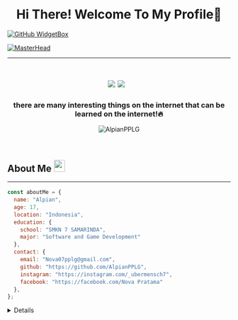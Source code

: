 <h1 align="center">Hi There! Welcome To My Profile👋</h1>

[![GitHub WidgetBox](https://github-widgetbox.vercel.app/api/profile?username=AlpianPPLG&data=followers,repositories,stars,commits)](https://github.com/Jurredr/github-widgetbox)

[![MasterHead](https://firebasestorage.googleapis.com/v0/b/flexi-coding.appspot.com/o/dempgi7-520f8d5f-63d4-4453-8822-dbc149ae27f8.gif?alt=media&token=91c0c7b2-93c3-4029-b011-1a8703c5730d)](https://alpianpplg.io)

<hr/>

<h1 align="center">
    <img src="https://readme-typing-svg.herokuapp.com/?font=Righteous&size=35&center=true&vCenter=true&width=500&height=70&duration=4000&lines=Hi+There!+👋;+I'm+Alpian!🔥;" />
    <img src="https://media.giphy.com/media/hvRJCLFzcasrR4ia7z/giphy.gif" width="28" style="display: inline-block;">
</h1>
<h3 align="center">there are many interesting things on the internet that can be learned on the internet!🔥</h3>
<p align="center"> <img src="https://komarev.com/ghpvc/?username=AlpianPPLG&label=Profile%20views&color=0e75b6&style=flat" alt="AlpianPPLG" /> </p>

<br/>

## About Me <img src="https://media.giphy.com/media/pDh3IDoUswmZrqdRip/giphy.gif" height="27px" width="25px">

---
```javascript
const aboutMe = {
  name: "Alpian",
  age: 17,
  location: "Indonesia",
  education: {
    school: "SMKN 7 SAMARINDA",
    major: "Software and Game Development"
  },
  contact: {
    email: "Nova07pplg@gmail.com",
    github: "https://github.com/AlpianPPLG",
    instagram: "https://instagram.com/_ubermensch7",
    facebook: "https://facebook.com/Nova Pratama"
  },
};
```

<details>
<br>
<p>Hello My Name Is Alpian, I Am 17 Years Old, I Live In Indonesia, Now Iam Studied At SMKN 7 SAMARINDA, And My Major Is Software And Game Development</p>
 
 </div>

<br>

 <div align="left">
     <details>
         <summary>Skills</summary>
         <br>
         • Problem Solving
         • Critical Thingking
         • Photography
         • Coding
         • Creating Poetry
     </details>
 </div>
 
 <br>

 <div align="left">
     <details>
         <summary>Hobbies</summary>
        <br>
         • 💻 Coding
         • 📘 Reading Book
         • 📸 Photography
         • 📽️ Watching Movie
         • ♟️ Chess Player
     </details>
 </div>

<br>
<br>
<p align="center"> 
    <img src="https://media.giphy.com/media/JIX9t2j0ZTN9S/giphy.gif" width="100" style="margin-right: 15px;" /> 
    <img src="https://i.giphy.com/media/v1.Y2lkPTc5MGI3NjExc3h1emN3ejlyaXhqbHUzNDJ1MWNnbXRobmgwOGRocjI3eTEzd3M2OSZlcD12MV9pbnRlcm5hbF9naWZfYnlfaWQmY3Q9Zw/13GIgrGdslD9oQ/giphy.gif" width="150" height="100" style="margin-right: 15px;" /> 
    <img src="https://i.giphy.com/media/v1.Y2lkPTc5MGI3NjExdHZtcWhxZG54OWpmcGR1djdwMHJ1eGxsZ2d4eHUwM3AybW03eWR3ZyZlcD12MV9pbnRlcm5hbF9naWZfYnlfaWQmY3Q9Zw/3o6ZsX2OZJ8G3Tec6Y/giphy.gif" width="150" height="100" />
<img alt="programming is rock n roll" src="./img/get-wild.gif" width="150" height="100" />
</p>

<br>

<p align="center"> 
<a href="https://github.com/AlpianPPLG" target="_blank"><img align="center" src="https://img.shields.io/badge/GitHub-100000?style=for-the-badge&logo=github&logoColor=white" target="_blank"></a>
<a href="https://instagram.com/_ubermensch7" target="_blank"><img align="center" src="https://img.shields.io/badge/Instagram-E4405F?style=for-the-badge&logo=instagram&logoColor=white" target="_blank"></a>
<a href="https://facebook.com/Nova Pratama" target="_blank"><img align="center" src="https://img.shields.io/badge/Facebook-fcebef?style=for-the-badge&logo=facebook&logoColor=blue" target="_blank"></a>
<a href="https://gmail.com/Nova07pplg@gmail.com" target="_blank"><img align="center" src="https://img.shields.io/badge/Gmail-fcebef?style=for-the-badge&logo=gmail&logoColor=red" target="_blank"></a>
</p>

<hr />
    
<h3 align="center">🌐Connect with me:</h3>
<p align="center">
<a href="https://instagram.com/_ubermensch7" target="blank"><img align="center" src="https://raw.githubusercontent.com/rahuldkjain/github-profile-readme-generator/master/src/images/icons/Social/instagram.svg" alt="_ubermensch7" height="30" width="40" /></a>
<a href="https://github.com/AlpianPPLG" target="blank"><img align="center" src="https://raw.githubusercontent.com/rahuldkjain/github-profile-readme-generator/master/src/images/icons/Social/github.svg" alt="AlpianPPLG" height="30" width="40" /></a>
<a href="https://facebook.com/Nova Pratama" target="blank"><img align="center" src="https://raw.githubusercontent.com/rahuldkjain/github-profile-readme-generator/master/src/images/icons/Social/facebook.svg" alt="Nova Pratama" height="30" width="40" /></a>
</p>

<br>

<h3 align="center">🛠Technologies and Tools🛠:</h3>
<p align="center"> <br/>  <img src="https://skillicons.dev/icons?i=vscode,sublime,linux,debian,github,java,kotlin,python,postman,vite,arduino,vue,typescript" />
    <img src="https://skillicons.dev/icons?i=html,css,javascript,php,react,mysql,nodejs,express,laravel,tailwindcss,bootstrap,nextjs,firebase"/>
    <a href="https://www.w3schools.com/cpp/"target="_blank"rel="noreferrer">
    <img src="https://raw.githubusercontent.com/devicons/devicon/master/icons/cplusplus/cplusplus-original.svg" alt="cplusplus" width="45" height="45"/>
    <img src="https://raw.githubusercontent.com/teamedwardforever/Readme-Generator/71f25dd8b98329b168142a6b782a107b75eab178/svg/Skills/Database/oracle-original.svg" alt="Oracle"            width="45" height="45"/>
  </a> <br> </p>

<hr/>

<h2 align="center"> Github Stats🚀 </h2>
<br>

<img align="left" height="180em" src="https://github-readme-stats.vercel.app/api/top-langs/?username=AlpianPPLG&layout=compact&theme=dark" alt="AlpianPPLG" />

<p>&nbsp;<img align="center" height="180em" src="https://github-readme-stats.vercel.app/api?username=AlpianPPLG&show_icons=true&locale=en&theme=dark" alt="AlpianPPLG" /> </p>

<p><img align="center" height="180em" src="https://github-readme-streak-stats.herokuapp.com/?user=AlpianPPLG&theme=dark" alt="AlpianPPLG" /> </p>

 <a href="https://github.com/ashutosh00710/github-readme-activity-graph">
    <img src="https://github-readme-activity-graph.vercel.app/graph?username=AlpianPPLG&theme=xcode&hide_border=true" alt="Activity graph">
</a>

<hr/>

## 💡 My Contributions

[![GitHub Gist](https://img.shields.io/badge/-Gist-181717?style=flat-square&logo=github&logoColor=white)](https://gist.github.com/AlpianPPLG)

[![LinkedIn](https://img.shields.io/badge/-LinkedIn-0077B5?style=flat-square&logo=linkedin&logoColor=white)](https://www.linkedin.com/in/alpian-alpian-7a16522bb/)

[![Medium](https://img.shields.io/badge/-Medium-000000?style=flat-square&logo=medium&logoColor=white)](https://medium.com/@nova07pplg)

[![Stack Overflow](https://img.shields.io/badge/-StackOverflow-F58025?style=flat-square&logo=stack-overflow&logoColor=white)](https://stackoverflow.com/users/28531169/alpian)

<hr />

### ✍️ Random Quote
![](https://quotes-github-readme.vercel.app/api?type=horizontal&theme=radical)

<hr />

<h2 align="center">🎧 Spotify Playing</h2>

<p align="center">
  <a href="https://open.spotify.com/user/31xvq4cuzcdypgeq3euh73kdawb4" target="_blank"><img src="https://now-playing-on-spotify.vercel.app/api/spotify" alt="Spotify Now Playing" width="350"/></a>
</p>

<hr />

## 🏅 GitHub Trophy
[![trophy](https://github-profile-trophy.vercel.app/?username=AlpianPPLG&theme=onedark)](https://github.com/ryo-ma/github-profile-trophy)

<hr />

### My Recent Activity:
[![GitHub Activity](https://img.shields.io/badge/Recent%20Activity-Click%20Here!-brightgreen)](https://github.com/AlpianPPLG?tab=repositories)

<hr />

<p align="left">
    <a href="">
      <img src="https://render.gitanimals.org/lines/alpianpplg?pet-id=657051833278790750" width="600" height="120" />
    </a>
</p>

<hr />

### You are a visitor to:
![Visitor Count](https://profile-counter.glitch.me/{AlpianPPLG}/count.svg)

<hr />

<p align="center">
<img src="https://readme-typing-svg.herokuapp.com/?font=Righteous&size=35&center=true&vCenter=true&width=500&height=70&duration=4000&lines=Thanks+for-;+your+visit!👋;" />
</p>

<hr />

<br>

<img src="https://user-images.githubusercontent.com/73097560/115834477-dbab4500-a447-11eb-908a-139a6edaec5c.gif">
